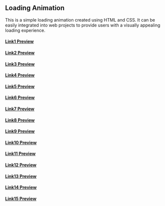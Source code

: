 ## Loading Animation

This is a simple loading animation created using HTML and CSS. It can be easily integrated into web projects to provide users with a visually appealing loading experience.

#### <a href = "https://warm-sunburst-f82e16.netlify.app/" target = "_blank">Link1 Preview</a>
#### <a href = "https://zesty-douhua-452816.netlify.app/" target = "_blank">Link2 Preview</a>
#### <a href = "https://singular-kheer-46bfdf.netlify.app/" target = "_blank">Link3 Preview</a>
#### <a href = "https://spontaneous-hamster-62ace1.netlify.app/" target = "_blank">Link4 Preview</a>
#### <a href = "https://verdant-starlight-d0ec23.netlify.app/" target = "_blank">Link5 Preview</a>
#### <a href = "https://peppy-raindrop-aed2a2.netlify.app/" target = "_blank">Link6 Preview</a>
#### <a href = "https://sprightly-centaur-708574.netlify.app/" target = "_blank">Link7 Preview</a>
#### <a href = "https://symphonious-melba-8bf3ab.netlify.app/" target = "_blank">Link8 Preview</a>
#### <a href = "https://leafy-frangollo-afdfa9.netlify.app/" target = "_blank">Link9 Preview</a>
#### <a href = "https://gleeful-truffle-6a2a41.netlify.app/" target = "_blank">Link10 Preview</a>
#### <a href = "https://lively-taiyaki-634658.netlify.app/" target = "_blank">Link11 Preview</a>
#### <a href = "https://deluxe-wisp-a29bac.netlify.app/" target = "_blank">Link12 Preview</a>
#### <a href = "https://charming-mermaid-aff9f0.netlify.app/" target = "_blank">Link13 Preview</a>
#### <a href = "https://teal-sherbet-30b6f4.netlify.app/" target = "_blank">Link14 Preview</a>
#### <a href = "https://endearing-heliotrope-6bebe3.netlify.app/" target = "_blank">Link15 Preview</a>
